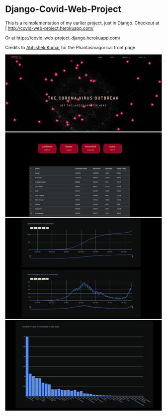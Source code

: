# Django-Covid-Web-Project

This is a reimplementation of my earlier project, just in Django.
Checkout at |   http://covid-web-project.herokuapp.com/

Or at https://covid-web-project-django.herokuapp.com/

Credits to <a href='https://github.com/ABHISHEK-SIN-GH'>Abhishek Kumar</a> for the Phantasmagorical front page.

![heroku](img/Screenshot0.png)
![heroku](img/Screenshot1.png)
![heroku](img/Screenshot2.png)
![heroku](img/Screenshot3.png)

